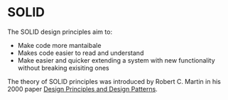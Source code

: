 # SOLID

The SOLID design principles aim to:

* Make code more mantaibale
* Makes code easier to read and understand
* Make easier and quicker extending a system with new functionality without breaking exisiting ones

The theory of SOLID principles was introduced by Robert C. Martin in his 2000 paper [Design Principles and Design Patterns](Design%20Principles%20and%20Design%20Patterns.pdf).
